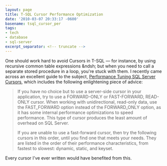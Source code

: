 ```yaml
---
layout: page
title: T-SQL Cursor Performance Optimization
date: '2010-03-07 20:33:17 -0600'
basename: tsql_cursor_per
tags:
- tech
- database
- sql-server
excerpt_separator: <!-- truncate -->
---
```


One should work hard to avoid Cursors in T-SQL &mdash; for instance, by using
recursive common table expressions &ndsh; but when you need to call a separate
stored procedure in a loop, you're stuck with them. I recently came across an
excellent guide to the subject, [Performance
Tuning SQL Server Cursors](http://www.sql-server-performance.com/tips/cursors_p1.aspx), which includes the following enlightening piece
of advice:

<!-- truncate -->

> If you have no choice but to use a server-side cursor in your application, try
> to use a FORWARD-ONLY or FAST-FORWARD, READ-ONLY cursor. When working with
> unidirectional, read-only data, use the FAST_FORWARD option instead of the
> FORWARD_ONLY option, as it has some internal performance optimizations to
> speed performance. This type of cursor produces the least amount of overhead
> on SQL Server.
>
> If you are unable to use a fast-forward cursor, then try the following cursors
> in this order, until you find one that meets your needs. They are listed in
> the order of their performance characteristics, from fastest to slowest:
> dynamic, static, and keyset.

Every cursor I've ever written would have benefited from this.
